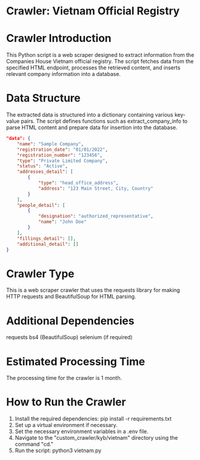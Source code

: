 # Crawler: Vietnam Official Registry

# Crawler Introduction
This Python script is a web scraper designed to extract information from the Companies House Vietnam official registry. The script fetches data from the specified HTML endpoint, processes the retrieved content, and inserts relevant company information into a database.

# Data Structure
The extracted data is structured into a dictionary containing various key-value pairs. The script defines functions such as extract_company_info to parse HTML content and prepare data for insertion into the database.

``` json 
"data": {
    "name": "Sample Company",
    "registration_date": "01/01/2022",
    "registration_number": "123456",
    "type": "Private Limited Company",
    "status": "Active",
    "addresses_detail": [
        {
            "type": "head_office_address",
            "address": "123 Main Street, City, Country"
        }
    ],
    "people_detail": [
        {
            "designation": "authorized_representative",
            "name": "John Doe"
        }
    ],
    "fillings_detail": [],
    "additional_detail": []
}
```

# Crawler Type
This is a web scraper crawler that uses the requests library for making HTTP requests and BeautifulSoup for HTML parsing.

# Additional Dependencies
requests
bs4 (BeautifulSoup)
selenium (if required)

# Estimated Processing Time
The processing time for the crawler is 1 month.

# How to Run the Crawler
1. Install the required dependencies: pip install -r requirements.txt
2. Set up a virtual environment if necessary.
3. Set the necessary environment variables in a .env file.
4. Navigate to the "custom_crawler/kyb/vietnam" directory using the command "cd."
5. Run the script: python3 vietnam.py
